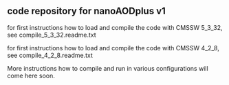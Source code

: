 code repository for nanoAODplus v1
----------------------------------

   for first instructions how to load and compile the code with 
   CMSSW 5_3_32, see
compile_5_3_32.readme.txt

   for first instructions how to load and compile the code with 
   CMSSW 4_2_8, see
compile_4_2_8.readme.txt

More instructions how to compile and run in various configurations 
will come here soon. 
